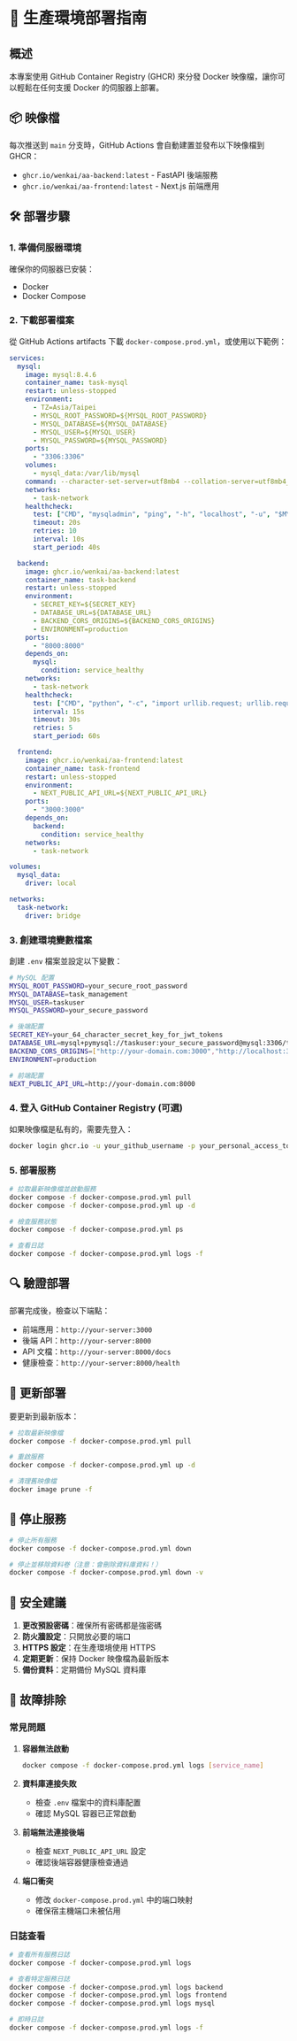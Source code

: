 # 🚀 生產環境部署指南

## 概述

本專案使用 GitHub Container Registry (GHCR) 來分發 Docker 映像檔，讓你可以輕鬆在任何支援 Docker 的伺服器上部署。

## 📦 映像檔

每次推送到 `main` 分支時，GitHub Actions 會自動建置並發布以下映像檔到 GHCR：

- `ghcr.io/wenkai/aa-backend:latest` - FastAPI 後端服務
- `ghcr.io/wenkai/aa-frontend:latest` - Next.js 前端應用

## 🛠️ 部署步驟

### 1. 準備伺服器環境

確保你的伺服器已安裝：
- Docker
- Docker Compose

### 2. 下載部署檔案

從 GitHub Actions artifacts 下載 `docker-compose.prod.yml`，或使用以下範例：

```yaml
services:
  mysql:
    image: mysql:8.4.6
    container_name: task-mysql
    restart: unless-stopped
    environment:
      - TZ=Asia/Taipei
      - MYSQL_ROOT_PASSWORD=${MYSQL_ROOT_PASSWORD}
      - MYSQL_DATABASE=${MYSQL_DATABASE}
      - MYSQL_USER=${MYSQL_USER}
      - MYSQL_PASSWORD=${MYSQL_PASSWORD}
    ports:
      - "3306:3306"
    volumes:
      - mysql_data:/var/lib/mysql
    command: --character-set-server=utf8mb4 --collation-server=utf8mb4_unicode_ci --default-time-zone='+08:00'
    networks:
      - task-network
    healthcheck:
      test: ["CMD", "mysqladmin", "ping", "-h", "localhost", "-u", "$MYSQL_USER", "-p$MYSQL_PASSWORD"]
      timeout: 20s
      retries: 10
      interval: 10s
      start_period: 40s

  backend:
    image: ghcr.io/wenkai/aa-backend:latest
    container_name: task-backend
    restart: unless-stopped
    environment:
      - SECRET_KEY=${SECRET_KEY}
      - DATABASE_URL=${DATABASE_URL}
      - BACKEND_CORS_ORIGINS=${BACKEND_CORS_ORIGINS}
      - ENVIRONMENT=production
    ports:
      - "8000:8000"
    depends_on:
      mysql:
        condition: service_healthy
    networks:
      - task-network
    healthcheck:
      test: ["CMD", "python", "-c", "import urllib.request; urllib.request.urlopen('http://localhost:8000/health')"]
      interval: 15s
      timeout: 30s
      retries: 5
      start_period: 60s

  frontend:
    image: ghcr.io/wenkai/aa-frontend:latest
    container_name: task-frontend
    restart: unless-stopped
    environment:
      - NEXT_PUBLIC_API_URL=${NEXT_PUBLIC_API_URL}
    ports:
      - "3000:3000"
    depends_on:
      backend:
        condition: service_healthy
    networks:
      - task-network

volumes:
  mysql_data:
    driver: local

networks:
  task-network:
    driver: bridge
```

### 3. 創建環境變數檔案

創建 `.env` 檔案並設定以下變數：

```bash
# MySQL 配置
MYSQL_ROOT_PASSWORD=your_secure_root_password
MYSQL_DATABASE=task_management
MYSQL_USER=taskuser
MYSQL_PASSWORD=your_secure_password

# 後端配置
SECRET_KEY=your_64_character_secret_key_for_jwt_tokens
DATABASE_URL=mysql+pymysql://taskuser:your_secure_password@mysql:3306/task_management
BACKEND_CORS_ORIGINS=["http://your-domain.com:3000","http://localhost:3000"]
ENVIRONMENT=production

# 前端配置
NEXT_PUBLIC_API_URL=http://your-domain.com:8000
```

### 4. 登入 GitHub Container Registry (可選)

如果映像檔是私有的，需要先登入：

```bash
docker login ghcr.io -u your_github_username -p your_personal_access_token
```

### 5. 部署服務

```bash
# 拉取最新映像檔並啟動服務
docker compose -f docker-compose.prod.yml pull
docker compose -f docker-compose.prod.yml up -d

# 檢查服務狀態
docker compose -f docker-compose.prod.yml ps

# 查看日誌
docker compose -f docker-compose.prod.yml logs -f
```

## 🔍 驗證部署

部署完成後，檢查以下端點：

- 前端應用：`http://your-server:3000`
- 後端 API：`http://your-server:8000`
- API 文檔：`http://your-server:8000/docs`
- 健康檢查：`http://your-server:8000/health`

## 🔄 更新部署

要更新到最新版本：

```bash
# 拉取最新映像檔
docker compose -f docker-compose.prod.yml pull

# 重啟服務
docker compose -f docker-compose.prod.yml up -d

# 清理舊映像檔
docker image prune -f
```

## 🛑 停止服務

```bash
# 停止所有服務
docker compose -f docker-compose.prod.yml down

# 停止並移除資料卷（注意：會刪除資料庫資料！）
docker compose -f docker-compose.prod.yml down -v
```

## 🔐 安全建議

1. **更改預設密碼**：確保所有密碼都是強密碼
2. **防火牆設定**：只開放必要的端口
3. **HTTPS 設定**：在生產環境使用 HTTPS
4. **定期更新**：保持 Docker 映像檔為最新版本
5. **備份資料**：定期備份 MySQL 資料庫

## 🐛 故障排除

### 常見問題

1. **容器無法啟動**
   ```bash
   docker compose -f docker-compose.prod.yml logs [service_name]
   ```

2. **資料庫連接失敗**
   - 檢查 `.env` 檔案中的資料庫配置
   - 確認 MySQL 容器已正常啟動

3. **前端無法連接後端**
   - 檢查 `NEXT_PUBLIC_API_URL` 設定
   - 確認後端容器健康檢查通過

4. **端口衝突**
   - 修改 `docker-compose.prod.yml` 中的端口映射
   - 確保宿主機端口未被佔用

### 日誌查看

```bash
# 查看所有服務日誌
docker compose -f docker-compose.prod.yml logs

# 查看特定服務日誌
docker compose -f docker-compose.prod.yml logs backend
docker compose -f docker-compose.prod.yml logs frontend
docker compose -f docker-compose.prod.yml logs mysql

# 即時日誌
docker compose -f docker-compose.prod.yml logs -f
```